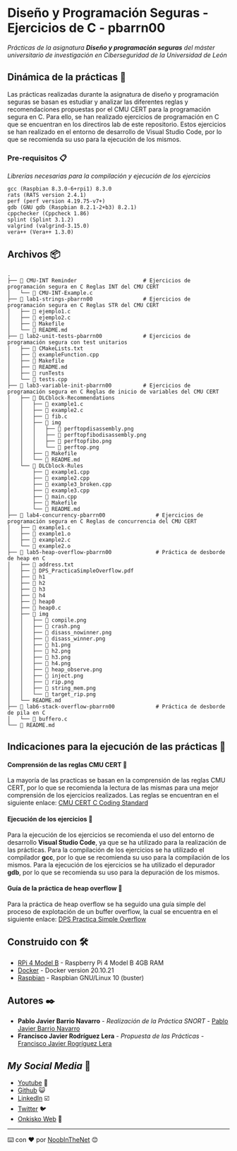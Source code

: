 # Diseño y Programación Seguras - Ejercicios de C - pbarrn00

_Prácticas de la asignatura **Diseño y programación seguras** del máster universitario de investigación en Ciberseguridad de la Universidad de León_

## Dinámica de la prácticas 🚀

Las prácticas realizadas durante la asignatura de diseño y programación seguras se basan es estudiar y analizar las diferentes reglas y recomendaciones propuestas por el CMU CERT para la programación segura en C. Para ello, se han realizado ejercicios de programación en C que se encuentran en los directiros lab de este repositorio. Estos ejercicios se han realizado en el entorno de desarrollo de Visual Studio Code, por lo que se recomienda su uso para la ejecución de los mismos.

### Pre-requisitos 📋

_Librerías necesarias para la compilación y ejecución de los ejercicios_

```
gcc (Raspbian 8.3.0-6+rpi1) 8.3.0
rats (RATS version 2.4.1)
perf (perf version 4.19.75-v7+)
gdb (GNU gdb (Raspbian 8.2.1-2+b3) 8.2.1)
cppchecker (Cppcheck 1.86)
splint (Splint 3.1.2)
valgrind (valgrind-3.15.0)
vera++ (Vera++ 1.3.0)
```

## Archivos 📦

```
.
├── 📂 CMU-INT Reminder                     # Ejercicios de programación segura en C Reglas INT del CMU CERT
│   └── 📄 CMU-INT-Example.c
├── 📂 lab1-strings-pbarrn00                # Ejercicios de programación segura en C Reglas STR del CMU CERT
│   ├── 📄 ejemplo1.c
│   ├── 📄 ejemplo2.c
│   ├── 📄 Makefile
│   └── 📄 README.md
├── 📂 lab2-unit-tests-pbarrn00             # Ejercicios de programación segura con test unitarios
│   ├── 📄 CMakeLists.txt
│   ├── 📄 exampleFunction.cpp
│   ├── 📄 Makefile
│   ├── 📄 README.md
│   ├── 📄 runTests
│   └── 📄 tests.cpp
├── 📂 lab3-variable-init-pbarrn00          # Ejercicios de programación segura en C Reglas de inicio de variables del CMU CERT
│   ├── 📂 DLCblock-Recommendations
│   │   ├── 📄 example1.c
│   │   ├── 📄 example2.c
│   │   ├── 📄 fib.c
│   │   ├── 📂 img
│   │   │   ├── 📸 perftopdisassembly.png
│   │   │   ├── 📸 perftopfibodisassembly.png
│   │   │   ├── 📸 perftopfibo.png
│   │   │   └── 📸 perftop.png
│   │   ├── 📄 Makefile
│   │   └── 📄 README.md
│   └── 📂 DLCblock-Rules
│       ├── 📄 example1.cpp
│       ├── 📄 example2.cpp
│       ├── 📄 example3_broken.cpp
│       ├── 📄 example3.cpp
│       ├── 📄 main.cpp
│       ├── 📄 Makefile
│       └── 📄 README.md
├── 📂 lab4-concurrency-pbarrn00                # Ejercicios de programación segura en C Reglas de concurrencia del CMU CERT
│   ├── 📄 example1.c
│   ├── 📄 example1.o
│   ├── 📄 example2.c
│   └── 📄 example2.o
├── 📂 lab5-heap-overflow-pbarrn00              # Práctica de desborde de heap en C
│   ├── 📄 address.txt
│   ├── 📄 DPS_PracticaSimpleOverflow.pdf
│   ├── 📄 h1
│   ├── 📄 h2
│   ├── 📄 h3
│   ├── 📄 h4
│   ├── 📄 heap0
│   ├── 📄 heap0.c
│   ├── 📂 img
│   │   ├── 📸 compile.png
│   │   ├── 📸 crash.png
│   │   ├── 📸 disass_nowinner.png
│   │   ├── 📸 disass_winner.png
│   │   ├── 📸 h1.png
│   │   ├── 📸 h2.png
│   │   ├── 📸 h3.png
│   │   ├── 📸 h4.png
│   │   ├── 📸 heap_observe.png
│   │   ├── 📸 inject.png
│   │   ├── 📸 rip.png
│   │   ├── 📸 string_mem.png
│   │   └── 📸 target_rip.png
│   └── README.md
├── 📂 lab6-stack-overflow-pbarrn00             # Práctica de desborde de pila en C
│   └── 📄 buffero.c
└── 📄 README.md
```
## Indicaciones para la ejecución de las prácticas 📖

#### Comprensión de las reglas CMU CERT 📱
La mayoría de las practicas se basan en la comprensión de las reglas CMU CERT, por lo que se recomienda la lectura de las mismas para una mejor comprensión de los ejercicios realizados. Las reglas se encuentran en el siguiente enlace: [CMU CERT C Coding Standard](https://wiki.sei.cmu.edu/confluence/display/c/SEI+CERT+C+Coding+Standard)

#### Ejecución de los ejercicios 📱
Para la ejecución de los ejercicios se recomienda el uso del entorno de desarrollo **Visual Studio Code**, ya que se ha utilizado para la realización de las prácticas. Para la compilación de los ejercicios se ha utilizado el compilador **gcc**, por lo que se recomienda su uso para la compilación de los mismos. Para la ejecución de los ejercicios se ha utilizado el depurador **gdb**, por lo que se recomienda su uso para la depuración de los mismos.

#### Guía de la práctica de heap overflow 📱
Para la práctica de heap overflow se ha seguido una guía simple del proceso de explotación de un buffer overflow, la cual se encuentra en el siguiente enlace: [DPS Practica Simple Overflow](https://samsclass.info/127/proj/p7-heap0.htm)

## Construido con 🛠️

* [RPi 4 Model B](https://www.amazon.es/NinkBox-Actualizada-Alimentación-Interruptor-Ventilador/dp/B07ZV9C6QF) - Raspberry Pi 4 Model B 4GB RAM
* [Docker](https://docs.docker.com/engine/release-notes/) - Docker version 20.10.21
* [Raspbian](https://releases.ubuntu.com/22.04/) - Raspbian GNU/Linux 10 (buster)


## Autores ✒️


* **Pablo Javier Barrio Navarro** - *Realización de la Práctica SNORT* - [Pablo Javier Barrio Navarro](https://github.com/pbarrn00) 
* **Francisco Javier Rodríguez Lera** - *Propuesta de las Prácticas* - [Francisco Javier Rogríguez Lera](https://github.com/fjrodl)

## _My Social Media_ 🔗

* [Youtube](https://www.youtube.com/channel/UC5waeaJaVlue9qGkHp4557Q)  📢
* [Github](https://github.com/pbarrn00) 😺
* [LinkedIn](https://github.com/pbarrn00) ☑️
* [Twitter](https://twitter.com/pablosky157) 🐦
* [Onkisko Web](https://onkisko.es/) 📰



---
⌨️ con ❤️ por [NoobInTheNet](https://github.com/pbarrn00) 😊